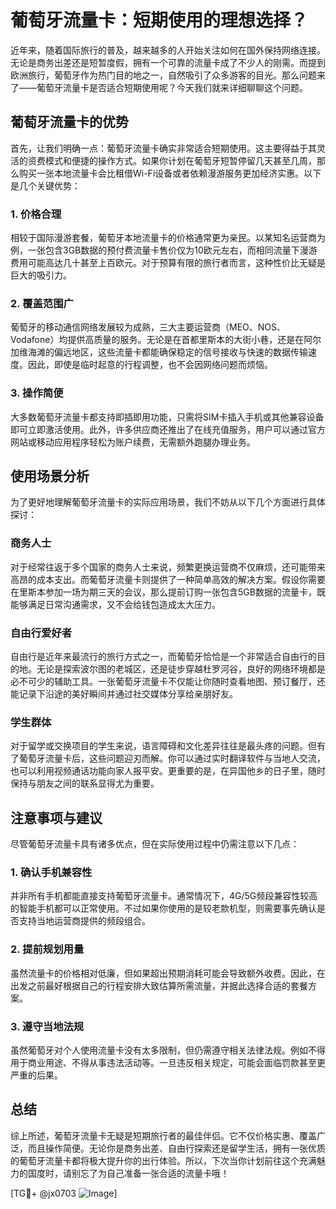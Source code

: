 # 葡萄牙流量卡：短期使用的理想选择？

近年来，随着国际旅行的普及，越来越多的人开始关注如何在国外保持网络连接。无论是商务出差还是短暂度假，拥有一个可靠的流量卡成了不少人的刚需。而提到欧洲旅行，葡萄牙作为热门目的地之一，自然吸引了众多游客的目光。那么问题来了——葡萄牙流量卡是否适合短期使用呢？今天我们就来详细聊聊这个问题。

## 葡萄牙流量卡的优势

首先，让我们明确一点：葡萄牙流量卡确实非常适合短期使用。这主要得益于其灵活的资费模式和便捷的操作方式。如果你计划在葡萄牙短暂停留几天甚至几周，那么购买一张本地流量卡会比租借Wi-Fi设备或者依赖漫游服务更加经济实惠。以下是几个关键优势：

### 1. **价格合理**
相较于国际漫游套餐，葡萄牙本地流量卡的价格通常更为亲民。以某知名运营商为例，一张包含3GB数据的预付费流量卡售价仅为10欧元左右，而相同流量下漫游费用可能高达几十甚至上百欧元。对于预算有限的旅行者而言，这种性价比无疑是巨大的吸引力。

### 2. **覆盖范围广**
葡萄牙的移动通信网络发展较为成熟，三大主要运营商（MEO、NOS、Vodafone）均提供高质量的服务。无论是在首都里斯本的大街小巷，还是在阿尔加维海滩的偏远地区，这些流量卡都能确保稳定的信号接收与快速的数据传输速度。因此，即使是临时起意的行程调整，也不会因网络问题而烦恼。

### 3. **操作简便**
大多数葡萄牙流量卡都支持即插即用功能，只需将SIM卡插入手机或其他兼容设备即可立即激活使用。此外，许多供应商还推出了在线充值服务，用户可以通过官方网站或移动应用程序轻松为账户续费，无需额外跑腿办理业务。

## 使用场景分析

为了更好地理解葡萄牙流量卡的实际应用场景，我们不妨从以下几个方面进行具体探讨：

### 商务人士
对于经常往返于多个国家的商务人士来说，频繁更换运营商不仅麻烦，还可能带来高昂的成本支出。而葡萄牙流量卡则提供了一种简单高效的解决方案。假设你需要在里斯本参加一场为期三天的会议，那么提前订购一张包含5GB数据的流量卡，既能够满足日常沟通需求，又不会给钱包造成太大压力。

### 自由行爱好者
自由行是近年来最流行的旅行方式之一，而葡萄牙恰恰是一个非常适合自由行的目的地。无论是探索波尔图的老城区，还是徒步穿越杜罗河谷，良好的网络环境都是必不可少的辅助工具。一张葡萄牙流量卡不仅能让你随时查看地图、预订餐厅，还能记录下沿途的美好瞬间并通过社交媒体分享给亲朋好友。

### 学生群体
对于留学或交换项目的学生来说，语言障碍和文化差异往往是最头疼的问题。但有了葡萄牙流量卡后，这些问题迎刃而解。你可以通过实时翻译软件与当地人交流，也可以利用视频通话功能向家人报平安。更重要的是，在异国他乡的日子里，随时保持与朋友之间的联系显得尤为重要。

## 注意事项与建议

尽管葡萄牙流量卡具有诸多优点，但在实际使用过程中仍需注意以下几点：

### 1. 确认手机兼容性
并非所有手机都能直接支持葡萄牙流量卡。通常情况下，4G/5G频段兼容性较高的智能手机都可以正常使用。不过如果你使用的是较老款机型，则需要事先确认是否支持当地运营商提供的频段组合。

### 2. 提前规划用量
虽然流量卡的价格相对低廉，但如果超出预期消耗可能会导致额外收费。因此，在出发之前最好根据自己的行程安排大致估算所需流量，并据此选择合适的套餐方案。

### 3. 遵守当地法规
虽然葡萄牙对个人使用流量卡没有太多限制，但仍需遵守相关法律法规。例如不得用于商业用途、不得从事违法活动等。一旦违反相关规定，可能会面临罚款甚至更严重的后果。

## 总结

综上所述，葡萄牙流量卡无疑是短期旅行者的最佳伴侣。它不仅价格实惠、覆盖广泛，而且操作简便。无论你是商务出差、自由行探索还是留学生活，拥有一张优质的葡萄牙流量卡都将极大提升你的出行体验。所以，下次当你计划前往这个充满魅力的国度时，请别忘了为自己准备一张合适的流量卡哦！

[TG💪+ @jx0703 ![Image](https://github.com/user-attachments/assets/dbca1d08-cadb-493c-b0ec-ad6f7a83f270)]